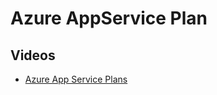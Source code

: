# Azure AppService Plan

## Videos
- [Azure App Service Plans](https://www.youtube.com/watch?v=YV23WNtQZmw)